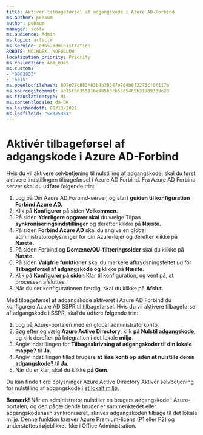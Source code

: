 ```yaml
---
title: Aktivér tilbageførsel af adgangskode i Azure AD-Forbind
ms.author: pebaum
author: pebaum
manager: scotv
ms.audience: Admin
ms.topic: article
ms.service: o365-administration
ROBOTS: NOINDEX, NOFOLLOW
localization_priority: Priority
ms.collection: Adm_O365
ms.custom:
- "9002933"
- "5615"
ms.openlocfilehash: 607e27c883f83b4b29347e764b8f2273cf0f117e
ms.sourcegitcommit: ab75f66355116e995b3cb5505465b31989339e28
ms.translationtype: MT
ms.contentlocale: da-DK
ms.lasthandoff: 08/13/2021
ms.locfileid: "58325381"
---
```

# <a name="enable-password-writeback-in-azure-ad-connect"></a>Aktivér tilbageførsel af adgangskode i Azure AD-Forbind

Hvis du vil aktivere selvbetjening til nulstilling af adgangskode, skal du først aktivere indstillingen tilbageførsel i Azure AD Forbind. Fra Azure AD Forbind server skal du udføre følgende trin:

1. Log på Din Azure AD Forbind-server, og start **guiden til konfiguration Forbind Azure AD.**
2. Klik på **Konfigurer** på siden **Velkommen.**
3. På siden **Yderligere opgaver skal** du vælge Tilpas **synkroniseringsindstillinger** og derefter klikke på **Næste.**
4. På siden **Forbind Azure AD** skal du angive en global administratoroplysninger for din Azure-lejer og derefter klikke på **Næste.**
5. På siden Forbind og **Domæne/OU-filtreringssider** skal du klikke på **Næste.** 
6. På siden **Valgfrie funktioner** skal du markere afkrydsningsfeltet ud for **Tilbageførsel af adgangskode og** klikke på **Næste.**
7. Klik på **Konfigurer på siden** Klar til konfiguration, og vent på, at processen afsluttes. 
8. Når du ser konfigurationen færdig, skal du klikke på **Afslut**.

Med tilbageførsel af adgangskode aktiveret i Azure AD Forbind du konfigurere Azure AD SSPR til tilbageførsel.  Hvis du vil aktivere tilbageførsel af adgangskode i SSPR, skal du udføre følgende trin:

1. Log på Azure-portalen med en global administratorkonto.
2. Søg efter og vælg **Azure Active Directory**, klik **på Nulstil adgangskode**, og klik derefter på Integration i det lokale **miljø**.
3. Angiv indstillingen for **Tilbageskrivning af adgangskoder til din lokale mappe?** til **Ja.**
4. Angiv indstillingen tillad brugere **at låse konti op uden at nulstille deres adgangskode?** til **Ja.**
5. Når du er klar, skal du klikke **på Gem**.

Du kan finde flere oplysninger Azure Active Directory Aktivér selvbetjening for nulstilling af adgangskode i [et lokalt miljø.](https://docs.microsoft.com/azure/active-directory/authentication/tutorial-enable-sspr-writeback)

**Bemærk!** Når en administrator nulstiller en brugers adgangskode i Azure-portalen, og den pågældende bruger er sammenkædet eller adgangskodehash synkroniseret, skrives adgangskoden tilbage til det lokale miljø. Denne funktion kræver Azure Premium-licens (P1 eller P2) og understøttes i øjeblikket ikke i Office Administration.
